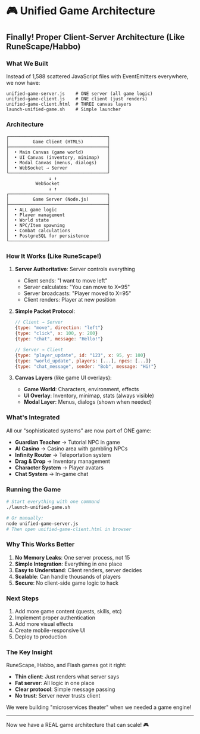 # 🎮 Unified Game Architecture

## Finally! Proper Client-Server Architecture (Like RuneScape/Habbo)

### What We Built

Instead of 1,588 scattered JavaScript files with EventEmitters everywhere, we now have:

```
unified-game-server.js    # ONE server (all game logic)
unified-game-client.js    # ONE client (just renders)
unified-game-client.html  # THREE canvas layers
launch-unified-game.sh    # Simple launcher
```

### Architecture

```
┌─────────────────────────────────────┐
│         Game Client (HTML5)         │
├─────────────────────────────────────┤
│  • Main Canvas (game world)         │
│  • UI Canvas (inventory, minimap)   │
│  • Modal Canvas (menus, dialogs)    │
│  • WebSocket → Server               │
└─────────────────────────────────────┘
                ↓ ↑
           WebSocket
                ↓ ↑
┌─────────────────────────────────────┐
│         Game Server (Node.js)       │
├─────────────────────────────────────┤
│  • ALL game logic                   │
│  • Player management                │
│  • World state                      │
│  • NPC/Item spawning                │
│  • Combat calculations              │
│  • PostgreSQL for persistence       │
└─────────────────────────────────────┘
```

### How It Works (Like RuneScape!)

1. **Server Authoritative**: Server controls everything
   - Client sends: "I want to move left"
   - Server calculates: "You can move to X=95"
   - Server broadcasts: "Player moved to X=95"
   - Client renders: Player at new position

2. **Simple Packet Protocol**:
   ```javascript
   // Client → Server
   {type: "move", direction: "left"}
   {type: "click", x: 100, y: 200}
   {type: "chat", message: "Hello!"}
   
   // Server → Client
   {type: "player_update", id: "123", x: 95, y: 100}
   {type: "world_update", players: [...], npcs: [...]}
   {type: "chat_message", sender: "Bob", message: "Hi!"}
   ```

3. **Canvas Layers** (like game UI overlays):
   - **Game World**: Characters, environment, effects
   - **UI Overlay**: Inventory, minimap, stats (always visible)
   - **Modal Layer**: Menus, dialogs (shown when needed)

### What's Integrated

All our "sophisticated systems" are now part of ONE game:

- **Guardian Teacher** → Tutorial NPC in game
- **AI Casino** → Casino area with gambling NPCs
- **Infinity Router** → Teleportation system
- **Drag & Drop** → Inventory management
- **Character System** → Player avatars
- **Chat System** → In-game chat

### Running the Game

```bash
# Start everything with one command
./launch-unified-game.sh

# Or manually:
node unified-game-server.js
# Then open unified-game-client.html in browser
```

### Why This Works Better

1. **No Memory Leaks**: One server process, not 15
2. **Simple Integration**: Everything in one place
3. **Easy to Understand**: Client renders, server decides
4. **Scalable**: Can handle thousands of players
5. **Secure**: No client-side game logic to hack

### Next Steps

1. Add more game content (quests, skills, etc)
2. Implement proper authentication
3. Add more visual effects
4. Create mobile-responsive UI
5. Deploy to production

### The Key Insight

RuneScape, Habbo, and Flash games got it right:
- **Thin client**: Just renders what server says
- **Fat server**: All logic in one place
- **Clear protocol**: Simple message passing
- **No trust**: Server never trusts client

We were building "microservices theater" when we needed a game engine!

---

Now we have a REAL game architecture that can scale! 🎮